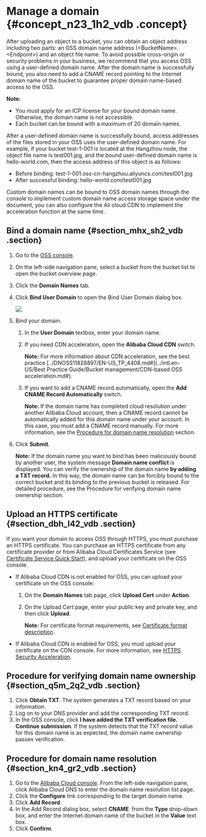 # Manage a domain {#concept_n23_1h2_vdb .concept}

After uploading an object to a bucket, you can obtain an object address including two parts: an OSS domain name address \(<BucketName\>.<Endpoint\>\) and an object file name. To avoid possible cross-origin or security problems in your business, we recommend that you access OSS using a user-defined domain name. After the domain name is successfully bound, you also need to add a CNAME record pointing to the Internet domain name of the bucket to guarantee proper domain name-based access to the OSS.

**Note:** 

-   You must apply for an ICP license for your bound domain name. Otherwise, the domain name is not accessible.
-   Each bucket can be bound with a maximum of 20 domain names.

After a user-defined domain name is successfully bound, access addresses of the files stored in your OSS uses the user-defined domain name. For example, if your bucket test-1-001 is located at the Hangzhou node, the object file name is test001.jpg, and the bound user-defined domain name is hello-world.com, then the access address of this object is as follows:

-   Before binding: test-1-001.oss-cn-hangzhou.aliyuncs.com/test001.jpg
-   After successful binding: hello-world.com/test001.jpg

Custom domain names can be bound to OSS domain names through the console to implement custom domain name access storage space under the document, you can also configure the Ali cloud CDN to implement the acceleration function at the same time.

## Bind a domain name {#section_mhx_sh2_vdb .section}

1.  Go to the [OSS console](https://oss.console.aliyun.com/).
2.  On the left-side navigation pane, select a bucket from the bucket list to open the bucket overview page.
3.  Click the **Domain Names** tab.
4.  Click **Bind User Domain** to open the Bind User Domain dialog box.

    ![](http://static-aliyun-doc.oss-cn-hangzhou.aliyuncs.com/assets/img/4746/1703_en-US.png)

5.  Bind your domain.
    1.  In the **User Domain** textbox, enter your domain name.
    2.  If you need CDN acceleration, open the **Alibaba Cloud CDN** switch.

        **Note:** For more information about CDN acceleration, see the best practice [../DNOSS11828897/EN-US\_TP\_4408.md\#](../intl.en-US/Best Practice Guide/Bucket management/CDN-based OSS acceleration.md#).

    3.  If you want to add a CNAME record automatically, open the **Add CNAME Record Automatically** switch.

        **Note:** If the domain name has completed cloud resolution under another Alibaba Cloud account, then a CNAME record cannot be automatically added for this domain name under your account. In this case, you must add a CNAME record manually. For more information, see the [Procedure for domain name resolution](#section_kn4_gr2_vdb) section.

6.  Click **Submit**.

    **Note:** If the domain name you want to bind has been maliciously bound by another user, the system message **Domain name conflict** is displayed. You can verify the ownership of the domain name **by adding a TXT record.** In this way, the domain name can be forcibly bound to the correct bucket and its binding to the previous bucket is released. For detailed procedure, see the Procedure for verifying domain name ownership section.


## Upload an HTTPS certificate {#section_dbh_l42_vdb .section}

If you want your domain to access OSS through HTTPS, you must purchase an HTTPS certificate. You can purchase an HTTPS certificate from any certificate provider or from Alibaba Cloud Certificates Service \(see [Certificate Service Quick Start](https://www.alibabacloud.com/help/zh/doc-detail/28547.htm)\), and upload your certificate on the OSS console.

-   If Alibaba Cloud CDN is not enabled for OSS, you can upload your certificate on the OSS console:
    1.  On the **Domain Names** tab page, click **Upload Cert** under **Action**.
    2.  On the Upload Cert page, enter your public key and private key, and then click **Upload**.

        **Note:** For certificate format requirements, see [Certificate format description](https://www.alibabacloud.com/help/zh/doc-detail/66710.htm).

-   If Alibaba Cloud CDN is enabled for OSS, you must upload your certificate on the CDN console. For more information, see [HTTPS Security Acceleration](https://www.alibabacloud.com/help/zh/doc-detail/27118.htm).

## Procedure for verifying domain name ownership {#section_q5m_2q2_vdb .section}

1.  Click **Obtain TXT**. The system generates a TXT record based on your information.
2.  Log on to your DNS provider and add the corresponding TXT record.
3.  In the OSS console, click **I have added the TXT verification file. Continue submission**. If the system detects that the TXT record value for this domain name is as expected, the domain name ownership passes verification.

## Procedure for domain name resolution {#section_kn4_gr2_vdb .section}

1.  Go to the [Alibaba Cloud console](https://netcn.console.aliyun.com/core/domain/tclist?spm=a2c4g.11186623.2.11.uhGQXh). From the left-side navigation pane, click Alibaba Cloud DNS to enter the domain name resolution list page.
2.  Click the **Configure** link corresponding to the target domain name.
3.  Click **Add Record**.
4.  In the Add Record dialog box, select **CNAME**  from the **Type** drop-down box, and enter the Internet domain name of the bucket in the **Value** text box.
5.  Click **Confirm**.

